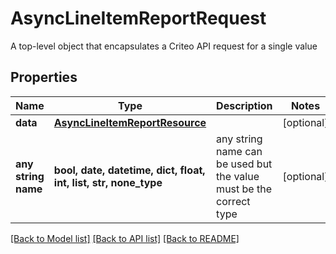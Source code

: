 # AsyncLineItemReportRequest

A top-level object that encapsulates a Criteo API request for a single value

## Properties
Name | Type | Description | Notes
------------ | ------------- | ------------- | -------------
**data** | [**AsyncLineItemReportResource**](AsyncLineItemReportResource.md) |  | [optional] 
**any string name** | **bool, date, datetime, dict, float, int, list, str, none_type** | any string name can be used but the value must be the correct type | [optional]

[[Back to Model list]](../README.md#documentation-for-models) [[Back to API list]](../README.md#documentation-for-api-endpoints) [[Back to README]](../README.md)


